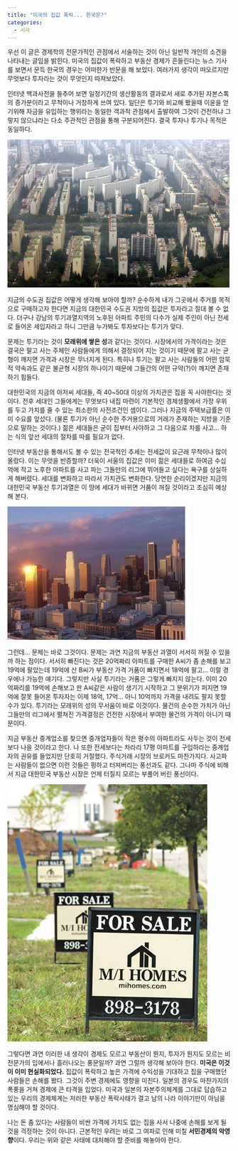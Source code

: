 ```yaml
---
title: "미국의 집값 폭락... 한국은?"
categories:
  - 시사
---
```


우선 이 글은 경제학의 전문가적인 관점에서 서술하는 것이 아닌 일반적 개인의 소견을 나타내는 글임을 밝힌다. 미국의 집값이 폭락하고 부동산 경제가 흔들린다는 뉴스 기사를 보면서 문득 한국의 경우는 어떠한가 반문을 해 보았다. 여러가지 생각이 떠오르지만 무엇보다 투자라는 것이 무엇인지 따져보았다.  
  
인터넷 백과사전을 들추어 보면 일정기간의 생산활동의 결과로서 새로 추가된 자본스톡의 증가분이라고 무척이나 거창하게 쓰여 있다. 일단은 투기와 비교해 봤을때 이윤을 얻기위해 자금을 유입하는 행위라는 동일한 객과적 관점에서 출발하여 그것이 건전하냐 그렇지 않으냐라는 다소 주관적인 관점을 통해 구분되어진다. 결국 투자나 투기나 목적은 동일하다.  

![](/assets/images/posts/2008/03/el200000000116.jpg)

지금의 수도권 집값은 어떻게 생각해 보아야 할까? 순수하게 내가 그곳에서 주거를 목적으로 구매하고자 한다면 지금의 대한민국 수도권 지방의 집값은 투자라고 절대 볼 수 없다. 더구나 강남의 투기과열지역의 노후된 아파트 주민의 다수가 실제 주인이 아닌 전세로 들어온 세입자라고 하니 그만큼 누가봐도 투자보다는 투기가 맞다.  
  
문제는 투기라는 것이 **모래위에 쌓은 성**과 같다는 것이다. 시장에서의 가격이라는 것은 결국은 팔고 사는 주체인 사람들에게 의해서 결정되어 지는 것이기 때문에 팔고 사는 균형이 깨지면 가격과 시장은 무너지게 된다. 특히나 투기는 팔고 사는 사람들의 어떤 암묵적 약속과도 같은 불균형 시장의 하나이기 때문에 그들간의 어떤 규약(?)이 깨지면 존재하기 힘들다.  
  
대한민국의 지금의 아저씨 세대들, 즉 40~50대 이상의 가치관은 집을 꼭 사야한다는 것이다. 전후 세대인 그들에게는 무엇보다 내집 마련이 기본적인 경제생활에서 가장 우위를 두고 가치를 줄 수 있는 최소한의 사전조건인 셈이다. 그러나 지금의 주택보급률은 이미 수요를 앞섰다. (물론 투기가 아닌 순수한 주거용으로의 거래가 존재하는 지방을 기준으로 말하는 것이다.) 젊은 세대들은 굳이 집부터 사야하고 그 다음으로 차를 사고... 하는 식의 앞선 세대의 절차를 따를 필요가 없다.  
  
인터넷 부동산을 통해서도 볼 수 있는 전국적인 추세는 전세값이 요근래 무척이나 많이 올랐다. 이는 무엇을 반증할까? 더욱이 서울의 집값은 이미 젊은 세대들로 하여금 수십억에 작고 노후한 아파트를 사고 파는 그들만의 리그에 뛰어들고 싶다는 욕구를 상실하게 해버렸다. 세대를 변화하고 따라서 가치관도 변화한다. 당연한 순리이겠지만 지금의 대한민국 부동산 투기과열은 이 땅에 세대가 바뀌면 거품이 꺼질 것이라고 조심히 예상해 본다.  

![](/assets/images/posts/2008/03/fl200000000124.jpg)

그런데... 문제는 바로 그것이다. 문제는 과연 지금의 부동산 과열이 서서히 꺼질 수 있을까 하는 점이다. 서서히 빠진다는 것은 20억짜리 아파트를 구매한 A씨가 좀 손해를 보고 19억에 팔았는데 19억에 산 B씨가 부동산 가격 거품이 빠지면서 18억에 팔고... 이럴 경우에나 가능한 얘기다. 그렇지만 사실 투기라는 거품은 그렇게 빠지지 않는다. 이미 20억짜리를 19억에 손해보고 판 A씨같은 사람이 생기기 시작하고 그 분위기가 퍼지면 19억에 잘못 들어온 투자자는 이제 18억, 17억... 아니 10억까지 가격을 내려도 팔지 못할 수가 있다. 투기라는 모래위의 성의 무서움이 바로 이것이다. 물건의 순수한 가치가 아닌 그들만의 리그에서 펼쳐진 가격결정은 건전한 시장에서 부여한 물건의 가격이 아니기 때문이다.  
  
지금 부동산 중계업소를 찾으면 중개업자들이 작은 평수의 아파트라도 사두는 것이 전세보다 나을 것이라고 한다. 나 또한 전세보다는 차라리 17평 아파트를 구입하라는 중계업자의 권유를 들었지만 단호히 거절했다. 주식거래 시장의 브로커도 마찬가지다. 사고파는 사람들이 없으면 이런 것들은 펑하고 터져버리는 풍선과도 같다. 그나마 주식에 비해서 지금 대한민국 부동산 시장은 언제 터질지 모르는 부풀어 버린 풍선이다.  

![](/assets/images/posts/2008/03/el200000000117.jpg)

그렇다면 과연 이러한 내 생각이 경제도 모르고 부동산이 뭔지, 투자가 뭔지도 모르는 비전문가의 입에서나 흘러나오는 풍문일까? 과연 그럴까 생각해 보아야 한다. **미국은 이것이 이미 현실화되었다.** 집값이 폭락하고 높은 가격에 수익성을 기대하고 집을 구매했던 사람들은 손해를 봤다. 그것이 주변 경제에도 영향을 미친다. 일본의 경우도 마찬가지의 폭풍을 거쳐 경제에 큰 타격을 입었다. 미국과 일본의 자본주의체계를 그대로 답습하고 있는 우리의 경제체계는 저러한 부동산 폭락사태가 결고 남의 나라 이야기만이 아님을 명심해야 할 것이다.  
  
나는 돈 좀 있다는 사람들이 비싼 가격에 가치도 없는 집을 사서 나중에 손해를 보게 될 것을 걱정하는 것이 아니다. 근본적인 우려는 바로 그 여파로 인해 미칠 **서민경제의 악영향**이다. 우리는 위와 같은 사태에 대처해야 할 준비를 해놓아야 한다.
